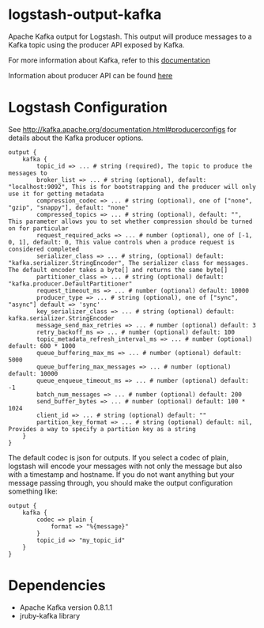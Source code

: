 logstash-output-kafka
====================

Apache Kafka output for Logstash. This output will produce messages to a Kafka topic using the producer API exposed by Kafka. 

For more information about Kafka, refer to this [documentation](http://kafka.apache.org/documentation.html) 

Information about producer API can be found [here](http://kafka.apache.org/documentation.html#apidesign)

Logstash Configuration
====================

See http://kafka.apache.org/documentation.html#producerconfigs for details about the Kafka producer options.

    output {
        kafka {
            topic_id => ... # string (required), The topic to produce the messages to
            broker_list => ... # string (optional), default: "localhost:9092", This is for bootstrapping and the producer will only use it for getting metadata
            compression_codec => ... # string (optional), one of ["none", "gzip", "snappy"], default: "none"
            compressed_topics => ... # string (optional), default: "", This parameter allows you to set whether compression should be turned on for particular
            request_required_acks => ... # number (optional), one of [-1, 0, 1], default: 0, This value controls when a produce request is considered completed
            serializer_class => ... # string, (optional) default: "kafka.serializer.StringEncoder", The serializer class for messages. The default encoder takes a byte[] and returns the same byte[]
            partitioner_class => ... # string (optional) default: "kafka.producer.DefaultPartitioner"
            request_timeout_ms => ... # number (optional) default: 10000
            producer_type => ... # string (optional), one of ["sync", "async"] default => 'sync'
            key_serializer_class => ... # string (optional) default: kafka.serializer.StringEncoder
            message_send_max_retries => ... # number (optional) default: 3
            retry_backoff_ms => ... # number (optional) default: 100
            topic_metadata_refresh_interval_ms => ... # number (optional) default: 600 * 1000
            queue_buffering_max_ms => ... # number (optional) default: 5000
            queue_buffering_max_messages => ... # number (optional) default: 10000
            queue_enqueue_timeout_ms => ... # number (optional) default: -1
            batch_num_messages => ... # number (optional) default: 200
            send_buffer_bytes => ... # number (optional) default: 100 * 1024
            client_id => ... # string (optional) default: ""
            partition_key_format => ... # string (optional) default: nil, Provides a way to specify a partition key as a string
        }
    }

The default codec is json for outputs.  If you select a codec of plain, logstash will encode your messages with not only the message
but also with a timestamp and hostname.  If you do not want anything but your message passing through, you should make
the output configuration something like:

    output {
        kafka {
            codec => plain {
                format => "%{message}"
            }
            topic_id => "my_topic_id"
        }
    }
    

Dependencies
====================

* Apache Kafka version 0.8.1.1
* jruby-kafka library
